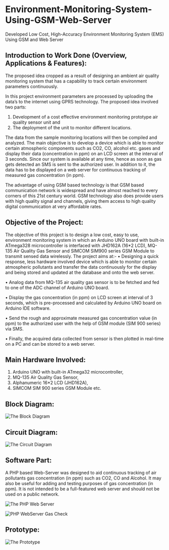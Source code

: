 # Environment-Monitoring-System-Using-GSM-Web-Server
Developed Low Cost, High-Accuracy Environment Monitoring System (EMS) Using GSM and Web Server

## Introduction to Work Done (Overview, Applications & Features):

The proposed idea cropped as a result of designing an ambient air quality monitoring system that has a capability to track certain environment parameters continuously.

In this project environment parameters are processed by uploading the data’s to the internet using GPRS technology. The proposed idea involved two parts: 

1. Development of a cost effective environment monitoring prototype air quality sensor unit and 
2. The deployment of the unit to monitor different locations. 

The data from the sample monitoring locations will then be compiled and analyzed. The main objective is to develop a device which is able to monitor certain atmospheric components such as CO2, CO, alcohol etc. gases and display their data (concentration in ppm) on an LCD screen at the interval of 3 seconds. Since our system is available at any time, hence as soon as gas gets detected an SMS is sent to the authorized user. In addition to it, the data has to be displayed on a web server for continuous tracking of measured gas concentration (in ppm). 

The advantage of using GSM based technology is that GSM based communication network is widespread and have almost reached to every corners of this 21st century world. GSM technology also does provide users with high quality signal and channels, giving them access to high quality digital communication at very affordable rates.

## Objective of the Project:

The objective of this project is to design a low cost, easy to use, environment monitoring system in which an Arduino UNO board with built-in ATmega328 microcontroller is interfaced with JHD162A (16*2 LCD), MQ-135 Air Quality Gas Sensor and SIMCOM SIM900 series GSM Module to transmit sensed data wirelessly. The project aims at:-
•	Designing a quick response, less hardware involved device which is able to monitor certain atmospheric pollutants and transfer the data continuously for the display and being stored and updated at the database and onto the web server.

•	Analog data from MQ-135 air quality gas sensor is to be fetched and fed to one of the ADC channel of Arduino UNO board. 

•	Display the gas concentration (in ppm) on LCD screen at interval of 3 seconds, which is pre-processed and calculated by Arduino UNO board on Arduino IDE software. 

•	Send the rough and approximate measured gas concentration value (in ppm) to the authorized user with the help of GSM module (SIM 900 series) via SMS. 

•	Finally, the acquired data collected from sensor is then plotted in real-time on a PC and can be stored to a web server. 

## Main Hardware Involved:

1. Arduino UNO with built-in ATmega32 microcontroller, 
2. MQ-135 Air Quality Gas Sensor, 
3. Alphanumeric 16*2 LCD (JHD162A),
4. SIMCOM SIM 900 series GSM Module etc.

## Block Diagram:

![The Block Diagram](../master/BlockDiagram/BlockDiagram.png)


## Circuit Diagram:

![The Circuit Diagram](../master/CircuitDiagram/CircuitDiagram.png)

## Software Part:
A PHP based Web-Server was designed to aid continuous tracking of air pollutants gas concentration (in ppm) such as CO2, CO and Alcohol. It may also be useful for adding and testing purposes of gas concentration (in ppm). It is not intended to be a full-featured web server and should not be used on a public network.

![The PHP Web Server](../master/Images/PHP-WebServer.png)

![PHP WebServer Gas Check](../master/Images/PHP-WebServer-Gas-Check.png)

## Prototype:

![The Prototype](../master/Images/PrototypeModel.png)
